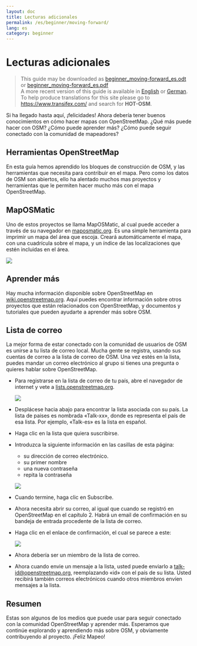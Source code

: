 ```yaml
---
layout: doc
title: Lecturas adicionales
permalink: /es/beginner/moving-forward/
lang: es
category: beginner
---
```


Lecturas adicionales
======================

> This guide may be downloaded as [beginner_moving-forward_es.odt](/files/beginner_moving-forward_es.odt) or [beginner_moving-forward_es.pdf](/files/beginner_moving-forward_es.pdf)  
> A more recent version of this guide is available in [English](/en/beginner/moving-forward) or [German](/de/beginner/moving-forward). To help produce translations for this site please go to <https://www.transifex.com/> and search for **HOT-OSM**.  

Si ha llegado hasta aquí, ¡felicidades! Ahora debería tener buenos
conocimientos en cómo hacer mapas con OpenStreetMap. ¿Qué más puede
hacer con OSM? ¿Cómo puede aprender más? ¿Cómo puede seguir conectado
con la comunidad de mapeadores?

Herramientas OpenStreetMap
-----------------------------

En esta guía hemos aprendido los bloques de construcción de OSM, y las
herramientas que necesita para contribuir en el mapa. Pero como los
datos de OSM son abiertos, ello ha alentado muchos mas proyectos y
herramientas que le permiten hacer mucho más con el mapa OpenStreetMap.

MapOSMatic
----------

Uno de estos proyectos se llama MapOSMatic, al cual puede acceder a
través de su navegador en [maposmatic.org](http://www.maposmatic.org/).
Es una simple herramienta para imprimir un mapa del área que escoja.
Creará automáticamente el mapa, con una cuadrícula sobre el mapa, y un
índice de las localizaciones que estén incluidas en el área.

![]({{site.baseurl}}/images/es_beg_ch8_image00.png)

Aprender más
--------------

Hay mucha información disponible sobre OpenStreetMap en
[wiki.openstreetmap.org](http://wiki.openstreetmap.org/). Aquí puedes
encontrar información sobre otros proyectos que están relacionados con
OpenStreetMap, y documentos y tutoriales que pueden ayudarte a aprender
más sobre OSM.

Lista de correo
------------------

La mejor forma de estar conectado con la comunidad de usuarios de OSM es
unirse a tu lista de correo local. Mucha gente se registra, usando sus
cuentas de correo a la lista de correo de OSM. Una vez estés en la lista,
puedes mandar un correo electrónico al grupo si tienes una pregunta o
quieres hablar sobre OpenStreetMap.

-   Para registrarse en la lista de correo de tu país, abre el navegador de
    internet y vete a [lists.openstreetmap.org](http://lists.openstreetmap.org/).

    ![]({{site.baseurl}}/images/it_beg_ch8_image03.png)
-   Desplácese hacia abajo para encontrar la lista asociada con su país.
    La lista de paises es nombrada «­Talk-xx», donde es representa el país
    de esa lista. Por ejemplo, «Talk-es» es la lista en español.
-   Haga clic en la lista que quiera suscribirse.
-   Introduzca la siguiente información en las casillas de esta página:

    -   su dirección de correo electrónico.
    -   su primer nombre
    -   una nueva contraseña
    -   repita la contraseña

    ![]({{site.baseurl}}/images/it_beg_ch8_image02.png)
-   Cuando termine, haga clic en Subscribe.
-   Ahora necesita abrir su correo, al igual que cuando se registró en
    OpenStreetMap en el capítulo 2. Habrá un email de confirmación en
    su bandeja de entrada procedente de la lista de correo.
-   Haga clic en el enlace de confirmación, el cual se parece a este:

    ![]({{site.baseurl}}/images/it_beg_ch8_image04.png)
-   Ahora debería ser un miembro de la lista de correo.
-   Ahora cuando envie un mensaje a la lista, usted puede enviarlo a
    [talk-id@openstreetmap.org](mailto:talk-id@openstreetmap.org), reemplazando
    «­id» con el país de su lista. Usted recibirá también correos electrónicos
    cuando otros miembros envíen mensajes a la lista.

Resumen
-------

Estas son algunos de los medios que puede usar para seguir conectado con
la comunidad OpenStreetMap y aprender más. Esperamos que continúe explorando
y aprendiendo más sobre OSM, y obviamente contribuyendo al proyecto.
¡Feliz Mapeo!
